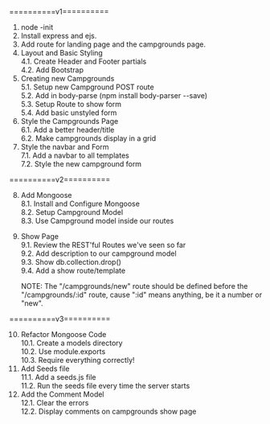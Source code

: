==========v1==========	

1. node -init  
2. Install express and ejs.  
3. Add route for landing page and the campgrounds page.  
4. Layout and Basic Styling  
	4.1. Create Header and Footer partials  
	4.2. Add Bootstrap  
5. Creating new Campgrounds  
	5.1. Setup new Campground POST route  
	5.2. Add in body-parse (npm install body-parser --save)  
	5.3. Setup Route to show form  
	5.4. Add basic unstyled form  
6. Style the Campgrounds Page  
	6.1. Add a better header/title  
	6.2. Make campgrounds display in a grid  
7. Style the navbar and Form  
	7.1. Add a navbar to all templates  
	7.2. Style the new campground form  

==========v2==========	
  
8. Add Mongoose  
	8.1. Install and Configure Mongoose  
	8.2. Setup Campground Model  
	8.3. Use Campground model inside our routes  
9. Show Page  
	9.1. Review the REST'ful Routes we've seen so far  
	9.2. Add description to our campground model  
	9.3. Show db.collection.drop()  
	9.4. Add a show route/template  
  
	NOTE: The "/campgrounds/new" route should be defined before the "/campgrounds/:id" route, cause ":id" means anything, be it a number or "new".  
   	
==========v3==========	
  
10. Refactor Mongoose Code  
	10.1. Create a models directory  
	10.2. Use module.exports  
	10.3. Require everything correctly!  
11. Add Seeds file  
	11.1. Add a seeds.js file  
	11.2. Run the seeds file every time the server starts  
12. Add the Comment Model  
	12.1. Clear the errors  
	12.2. Display comments on campgrounds show page  
  